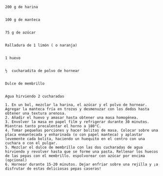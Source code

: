 
 

    200 g de harina
 

    100 g de manteca
 

    75 g de azúcar
 

    Ralladura de 1 limón ( o naranja)
 

    1 huevo
 

    ½  cucharadita de polvo de hornear
 

    Dulce de membrillo
 

    Agua hirviendo 2 cucharadas

    1. En un bol, mezclar la harina, el azúcar y el polvo de hornear. Agregar la manteca fría en trozos y desmenuzar con los dedos hasta obtener una textura arenosa.
    2. Añadir el huevo y amasar hasta obtener una masa homogénea.
    3. Envolver la masa en papel film y refrigerar durante 30 minutos. Mientras tanto precalentar el horno a 180°C.
    4. Tomar pequeñas porciones y hacer bolitas de masa. Colocar sobre una placa enmantecada y enharinada (o con papel manteca) y aplastar levemente cada bolita, haciendo un huequito en el centro con una cuchara o con el pulgar. 
    5. Mezclar el dulce de membrillo con las dos cucharadas de agua hirviendo y revolver hasta que se forme una pasta. Rellenar los huecos de las pepas con el membrillo. espolvorear con azúcar por encima (opcional)
    6. Hornear durante 15-20 minutos. Dejar enfriar sobre una rejilla y ¡a disfrutar de estas deliciosas pepas caseras!
